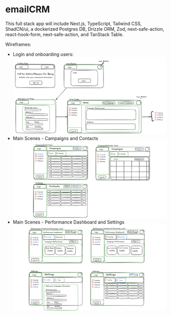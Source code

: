 # emailCRM

This full stack app will include Next.js, TypeScript, Tailwind CSS, ShadCN/ui, a dockerized Postgres DB, Drizzle ORM, Zod, next-safe-action, react-hook-form, next-safe-action, and TanStack Table.

Wireframes:

- Login and onboarding users:
  <img src="assets/emailCRM-wireframes-1.png" width="800" />
- Main Scenes - Campaigns and Contacts
  <img src="assets/emailCRM-wireframes-2.png" width="800" />
- Main Scenes - Performance Dashboard and Settings
  <img src="assets/emailCRM-wireframes-3.png" width="800" />
